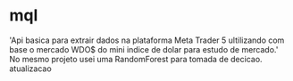# mql
'Api basica para extrair dados na plataforma Meta Trader 5 ultilizando com base o mercado WDO$ do mini indice de dolar 
para estudo de mercado.'
No mesmo projeto usei uma RandomForest para tomada de decicao.
atualizacao